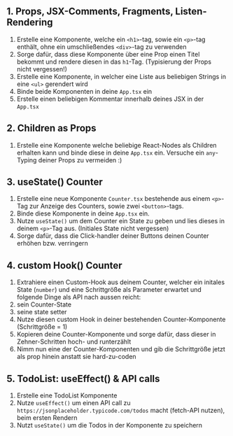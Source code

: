## 1. Props, JSX-Comments, Fragments, Listen-Rendering
1. Erstelle eine Komponente, welche ein `<h1>`-tag, sowie ein `<p>`-tag enthält, ohne ein umschließendes `<div>`-tag zu verwenden
2. Sorge dafür, dass diese Komponente über eine Prop einen Titel bekommt und rendere diesen in das `h1`-Tag. (Typisierung der Props nicht vergessen!)
3. Erstelle eine Komponente, in welcher eine Liste aus beliebigen Strings in eine `<ul>` gerendert wird
4. Binde beide Komponenten in deine `App.tsx` ein
5. Erstelle einen beliebigen Kommentar innerhalb deines JSX in der `App.tsx`

## 2. Children as Props
1. Erstelle eine Komponente welche beliebige React-Nodes als Children erhalten kann und binde diese in deine `App.tsx` ein. Versuche ein `any`-Typing deiner Props zu vermeiden :)

## 3. useState() Counter
1. Erstelle eine neue Komponente `Counter.tsx` bestehende aus einem `<p>`-Tag zur Anzeige des Counters, sowie zwei `<button>`-tags.
2. Binde diese Komponente in deine `App.tsx` ein.
3. Nutze `useState()` um dem Counter ein State zu geben und lies dieses in deinem `<p>`-Tag aus. (Initiales State nicht vergessen)
4. Sorge dafür, dass die Click-handler deiner Buttons deinen Counter erhöhen bzw. verringern

## 4. custom Hook() Counter
1. Extrahiere einen Custom-Hook aus deinem Counter, welcher ein initales State (`number`) und eine Schrittgröße als Parameter erwartet und folgende Dinge als API nach aussen reicht:
  1. sein Counter-State
  2. seine state setter
2. Nutze diesen custom Hook in deiner bestehenden Counter-Komponente (Schrittgröße = 1)
3. Kopieren deine Counter-Komponente und sorge dafür, dass dieser in Zehner-Schritten hoch- und runterzählt
4. Nimm nun eine der Counter-Komponenten und gib die Schrittgröße jetzt als prop hinein anstatt sie hard-zu-coden

## 5. TodoList: useEffect() & API calls
1. Erstelle eine TodoList Komponente
2. Nutze `useEffect()` um einen API call zu `https://jsonplaceholder.typicode.com/todos` macht (fetch-API nutzen), beim ersten Rendern
3. Nutzt `useState()` um die Todos in der Komponente zu speichern